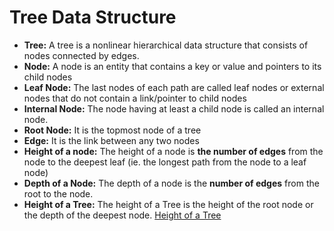 
# Tree Data Structure

- **Tree:** A tree is a nonlinear hierarchical data structure that consists of nodes connected by edges.
- **Node:** A node is an entity that contains a key or value and pointers to its child nodes
- **Leaf Node:** The last nodes of each path are called leaf nodes or external nodes that do not contain a link/pointer to child nodes
- **Internal Node:** The node having at least a child node is called an internal node.
- **Root Node:** It is the topmost node of a tree
- **Edge:** It is the link between any two nodes
- **Height of a node:**  The height of a node is **the number of edges** from the node to the deepest leaf (ie. the longest path from the node to a leaf node)
- **Depth of a Node:** The depth of a node is the **number of edges** from the root to the node.
- **Height of a Tree:** The height of a Tree is the height of the root node or the depth of the deepest node.
[Height of a Tree](https://www.markdownguide.org/cheat-sheet/)
